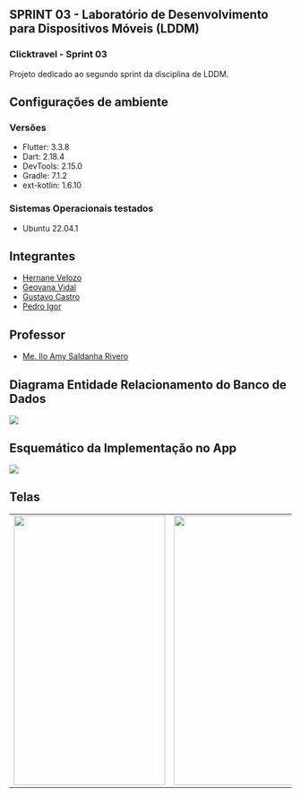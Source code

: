 ## SPRINT 03 - Laboratório de Desenvolvimento para Dispositivos Móveis (LDDM)
### Clicktravel - Sprint 03

Projeto dedicado ao segundo sprint da disciplina de LDDM.


## Configurações de ambiente
### Versões
- Flutter: 3.3.8
- Dart: 2.18.4
- DevTools: 2.15.0
- Gradle: 7.1.2
- ext-kotlin: 1.6.10

### Sistemas Operacionais testados
- Ubuntu 22.04.1

## Integrantes

* [Hernane Velozo](https://github.com/hernanevelozo)
* [Geovana Vidal](https://github.com/geovanavidalm)
* [Gustavo Castro](https://github.com/GustavoVCastro)
* [Pedro Igor](https://github.com/pedroigorreis)

## Professor

* [Me. Ilo Amy Saldanha Rivero](https://www.escavador.com/sobre/4550958/ilo-amy-saldanha-rivero)

## Diagrama Entidade Relacionamento do Banco de Dados
<img src="https://drive.google.com/uc?id=1eUIxzP3hTbMVj8S4u-zmNOIjltlEwkc7">

## Esquemático da Implementação no App
<img src="https://drive.google.com/uc?id=1_xIx8iPAZzpv1FJmUIQQEJzHd2jOvs-E">

## Telas

<table>
  <tr>
    <td><img src="https://user-images.githubusercontent.com/88516429/192123673-a67915f4-f35d-4a10-9931-d6eae4063741.png" height = "480" width="270"></td>
    <td><img src="https://user-images.githubusercontent.com/88516429/192123677-7d47b789-c8c1-43e7-a144-93272ad5ba99.png" height = "480" width="270"></td>
    <td><img src="https://user-images.githubusercontent.com/88516429/192123676-5f6877d8-4bfd-4352-8fc6-bccbc1219b86.png" height = "480" width="270"></td>
    <td><img src="https://user-images.githubusercontent.com/88516429/192123675-405f7f22-648c-4fcd-a663-dda03d020791.png" height = "480" width="270"></td>
  </tr>
</table>

